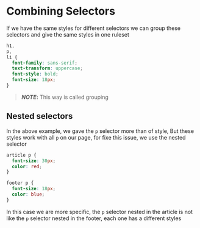 # Combining Selectors

If we have the same styles for different selectors we can group these selectors and give the same styles in one ruleset

```css
h1,
p,
li {
  font-family: sans-serif;
  text-transform: uppercase;
  font-style: bold;
  font-size: 18px;
}
```

> **_NOTE_:** This way is called grouping

## Nested selectors

In the above example, we gave the `p` selector more than of style, But these styles work with all `p` on our page, for fixe this issue, we use the nested selector

```css
article p {
  font-size: 30px;
  color: red;
}

footer p {
  font-size: 18px;
  color: blue;
}
```

In this case we are more specific, the `p` selector nested in the article is not like the `p` selector nested in the footer, each one has a different styles
